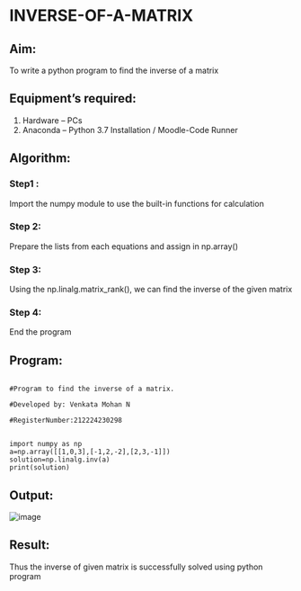 # INVERSE-OF-A-MATRIX
## Aim:
To write a python program to find the inverse of a matrix
## Equipment’s required:
1. 	Hardware – PCs
2. 	Anaconda – Python 3.7 Installation / Moodle-Code Runner
## Algorithm:
### Step1 : 
Import the numpy module to use the built-in functions for calculation
### Step 2:
Prepare the lists from each equations and assign in np.array()
### Step 3:
Using the np.linalg.matrix_rank(), we can find the inverse of the given matrix
### Step 4: 
End the program

## Program:

```

#Program to find the inverse of a matrix.

#Developed by: Venkata Mohan N

#RegisterNumber:212224230298


import numpy as np
a=np.array([[1,0,3],[-1,2,-2],[2,3,-1]])
solution=np.linalg.inv(a)
print(solution)

```
## Output:
![image](https://github.com/user-attachments/assets/98be83ea-d602-452a-b0dd-f5daec1279b1)


## Result:
Thus the inverse of given matrix is successfully solved using python program


